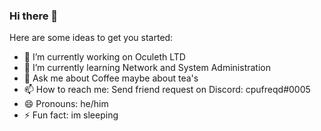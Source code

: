 ### Hi there 👋

Here are some ideas to get you started:

- 🔭 I’m currently working on Oculeth LTD
- 🌱 I’m currently learning Network and System Administration
- 💬 Ask me about Coffee maybe about tea's
- 📫 How to reach me: Send friend request on Discord: cpufreqd#0005
- 😄 Pronouns: he/him
- ⚡ Fun fact: im sleeping

